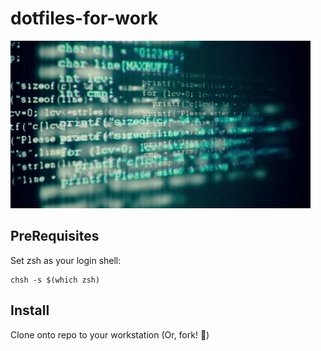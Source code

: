 # dotfiles-for-work
![Terminal Vaporwave](/imgs/vaporwave.webp)

PreRequisites
------------

Set zsh as your login shell:

    chsh -s $(which zsh)

Install
-------

Clone onto repo to your workstation (Or, fork! 🍴)



